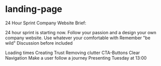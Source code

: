 # landing-page
24 Hour Sprint Company Website
Brief:

24 hour sprint is starting now. Follow your passion and a design your own company website.
Use whatever your comfortable with
Remember "be wild"
Discussion before included

Loading times
Creating Trust
Removing clutter
CTA-Buttons
Clear Navigation
Make a user follow a journey
Presenting Tuesday at 13:00
